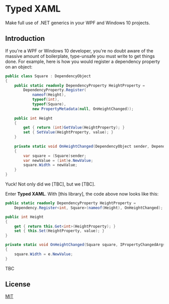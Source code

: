 # Typed XAML

Make full use of .NET generics in your WPF and Windows 10 projects.

## Introduction

If you're a WPF or Windows 10 developer, you're no doubt aware of the massive amount of boilerplate, type-unsafe you must write to get things done. For example, here is how you would register a dependency property on an object:

```csharp
public class Square : DependencyObject
{
    public static readonly DependencyProperty HeightProperty =
        DependencyProperty.Register(
            nameof(Height),
            typeof(int),
            typeof(Square),
            new PropertyMetadata(null, OnHeightChanged));
    
    public int Height
    {
        get { return (int)GetValue(HeightProperty); }
        set { SetValue(HeightProperty, value); }
    }
    
    private static void OnHeightChanged(DependencyObject sender, DependencyPropertyChangedEventArgs e)
    {
        var square = (Square)sender;
        var newValue = (int)e.NewValue;
        square.Width = newValue;
    }
}
```

Yuck! Not only did we [TBC], but we [TBC].

Enter **Typed XAML**. With [this library], the code above now looks like this:

```csharp
public static readonly DependencyProperty HeightProperty =
    Dependency.Register<int, Square>(nameof(Height), OnHeightChanged);

public int Height
{
    get { return this.Get<int>(HeightProperty); }
    set { this.Set(HeightProperty, value); }
}

private static void OnHeightChanged(Square square, IPropertyChangedArgs<int> e)
{
    square.Width = e.NewValue;
}
```

TBC

## License

[MIT](LICENSE)
